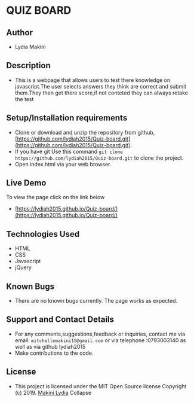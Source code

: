 # QUIZ BOARD

## Author
- Lydia Makini

## Description
- This is a webpage that allows users to test there knowledge on javascript.The user selects answers they think are correct and submit them.They then get there score,if not conteted they can always retake the test

## Setup/Installation requirements

- Clone  or download and unzip the repository from github, [https://github.com/lydiah2015/Quiz-board.git](https://github.com/lydiah2015/Quiz-board.git). 
- If you have git Use this command `git clone https://github.com/lydiah2015/Quiz-board.git` to clone the project.
- Open index.html via your web browser.

## Live Demo
To view the page click on the link below
* [https://lydiah2015.github.io/Quiz-board/](https://lydiah2015.github.io/Quiz-board/)

## Technologies Used
- HTML
- CSS
- Javascript
- jQuery

## Known Bugs
- There are no known bugs currently. The page works as expected.

## Support and Contact Details
- For any comments,suggestions,feedback or inquiries, contact me via email: `mitchellemakini15@gmail.com` or via telephone :0793003140 as well as via github lydiah2015
- Make contributions to the code.

## License
- This project is licensed under the MIT Open Source license Copyright (c) 2019. [Makini Lydia](https://github.com/Lydiah2015)
Collapse



